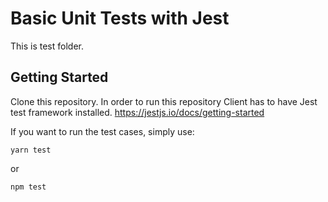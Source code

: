 # Basic Unit Tests with Jest

<div style="text-align: center">

</div>

This is test folder.

## Getting Started

Clone this repository.
In order to run this repository Client has to have Jest test framework installed.
https://jestjs.io/docs/getting-started

If you want to run the test cases, simply use:

`yarn test`

or

`npm test`
